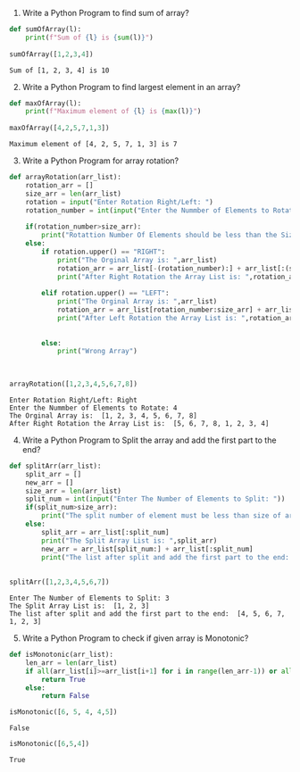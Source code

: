 1. Write a Python Program to find sum of array?


```python
def sumOfArray(l):
    print(f"Sum of {l} is {sum(l)}")
    
sumOfArray([1,2,3,4])
```

    Sum of [1, 2, 3, 4] is 10
    

2. Write a Python Program to find largest element in an array?


```python
def maxOfArray(l):
    print(f"Maximum element of {l} is {max(l)}")
    
maxOfArray([4,2,5,7,1,3])
```

    Maximum element of [4, 2, 5, 7, 1, 3] is 7
    

3. Write a Python Program for array rotation?


```python
def arrayRotation(arr_list):
    rotation_arr = []
    size_arr = len(arr_list)
    rotation = input("Enter Rotation Right/Left: ")
    rotation_number = int(input("Enter the Nummber of Elements to Rotate: "))
    
    if(rotation_number>size_arr):
        print("Rotattion Number Of Elements should be less than the Size of array list")
    else:
        if rotation.upper() == "RIGHT":
            print("The Orginal Array is: ",arr_list)
            rotation_arr = arr_list[-(rotation_number):] + arr_list[:(size_arr-rotation_number)]
            print("After Right Rotation the Array List is: ",rotation_arr)
            
        elif rotation.upper() == "LEFT":
            print("The Orginal Array is: ",arr_list)
            rotation_arr = arr_list[rotation_number:size_arr] + arr_list[:rotation_number]
            print("After Left Rotation the Array List is: ",rotation_arr)
            
            
        else:
            print("Wrong Array")
    
    

arrayRotation([1,2,3,4,5,6,7,8])
```

    Enter Rotation Right/Left: Right
    Enter the Nummber of Elements to Rotate: 4
    The Orginal Array is:  [1, 2, 3, 4, 5, 6, 7, 8]
    After Right Rotation the Array List is:  [5, 6, 7, 8, 1, 2, 3, 4]
    

4. Write a Python Program to Split the array and add the first part to the end?


```python
def splitArr(arr_list):
    split_arr = []
    new_arr = []
    size_arr = len(arr_list)
    split_num = int(input("Enter The Number of Elements to Split: "))
    if(split_num>size_arr):
        print("The split number of element must be less than size of array")
    else:
        split_arr = arr_list[:split_num]
        print("The Split Array List is: ",split_arr)
        new_arr = arr_list[split_num:] + arr_list[:split_num]
        print("The list after split and add the first part to the end: ",new_arr)
        
        
splitArr([1,2,3,4,5,6,7])  
```

    Enter The Number of Elements to Split: 3
    The Split Array List is:  [1, 2, 3]
    The list after split and add the first part to the end:  [4, 5, 6, 7, 1, 2, 3]
    

5. Write a Python Program to check if given array is Monotonic?


```python
def isMonotonic(arr_list):
    len_arr = len(arr_list)
    if all(arr_list[i]>=arr_list[i+1] for i in range(len_arr-1)) or all(arr_list[i]<=arr_list[i+1] for i in range(len_arr-1)):
        return True
    else:
        return False

```


```python
isMonotonic([6, 5, 4, 4,5])
```




    False




```python
isMonotonic([6,5,4])
```




    True


